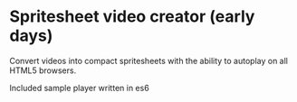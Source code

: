 # Spritesheet video creator (early days)

Convert videos into compact spritesheets with the ability to autoplay on all HTML5 browsers.

Included sample player written in es6


 
